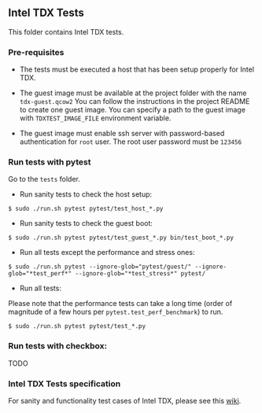 ## Intel TDX Tests

This folder contains Intel TDX tests.

### Pre-requisites

- The tests must be executed a host that has been setup properly for Intel TDX.

- The guest image must be available at the project folder with the name `tdx-guest.qcow2`
  You can follow the instructions in the project README to create one guest image.
  You can specify a path to the guest image with `TDXTEST_IMAGE_FILE` environment variable.

- The guest image must enable ssh server with password-based authentication for `root` user.
  The root user password must be `123456`

### Run tests with pytest

Go to the `tests` folder.

- Run sanity tests to check the host setup:

```
$ sudo ./run.sh pytest pytest/test_host_*.py
```

- Run sanity tests to check the guest boot:

```
$ sudo ./run.sh pytest pytest/test_guest_*.py bin/test_boot_*.py
```

- Run all tests except the performance and stress ones:

```
$ sudo ./run.sh pytest --ignore-glob="pytest/guest/" --ignore-glob="*test_perf*" --ignore-glob="*test_stress*" pytest/
```

- Run all tests:

Please note that the performance tests can take a long time (order of magnitude of a few hours per `pytest.test_perf_benchmark`) to run.

```
$ sudo ./run.sh pytest pytest/test_*.py
```

### Run tests with checkbox:

TODO

### Intel TDX Tests specification

For sanity and functionality test cases of Intel TDX, please see this [wiki](https://github.com/intel/tdx/wiki/Tests).
